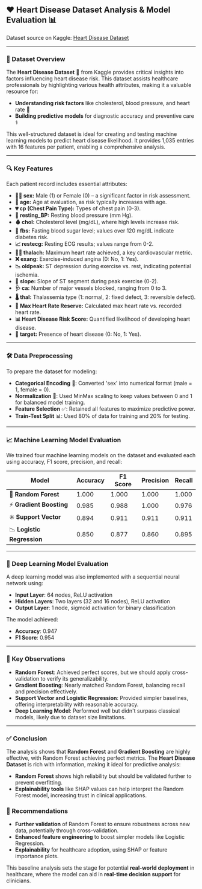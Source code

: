 
## **❤️ Heart Disease Dataset Analysis & Model Evaluation 📊**

Dataset source on Kaggle: [Heart Disease Dataset](https://www.kaggle.com/datasets/snmahsa/heart-disease/data)

---

### **📜 Dataset Overview**
The **Heart Disease Dataset** 📂 from Kaggle provides critical insights into factors influencing heart disease risk. This dataset assists healthcare professionals by highlighting various health attributes, making it a valuable resource for:

- **Understanding risk factors** like cholesterol, blood pressure, and heart rate 💓
- **Building predictive models** for diagnostic accuracy and preventive care ⚕️

This well-structured dataset is ideal for creating and testing machine learning models to predict heart disease likelihood. It provides 1,035 entries with 16 features per patient, enabling a comprehensive analysis.

---

### **🔍 Key Features**

Each patient record includes essential attributes:

- **🧑‍⚕️ sex:** Male (1) or Female (0) – a significant factor in risk assessment.
- **🎂 age:** Age at evaluation, as risk typically increases with age.
- **💔 cp (Chest Pain Type):** Types of chest pain (0-3).
- **💉 resting_BP:** Resting blood pressure (mm Hg).
- **🩸 chol:** Cholesterol level (mg/dL), where high levels increase risk.
- **🍬 fbs:** Fasting blood sugar level; values over 120 mg/dL indicate diabetes risk.
- **📈 restecg:** Resting ECG results; values range from 0-2.
- **🏃‍♂️ thalach:** Maximum heart rate achieved, a key cardiovascular metric.
- **❌ exang:** Exercise-induced angina (0: No, 1: Yes).
- **📉 oldpeak:** ST depression during exercise vs. rest, indicating potential ischemia.
- **📐 slope:** Slope of ST segment during peak exercise (0-2).
- **🩺 ca:** Number of major vessels blocked, ranging from 0 to 3.
- **🌡️ thal:** Thalassemia type (1: normal, 2: fixed defect, 3: reversible defect).
- **💖 Max Heart Rate Reserve:** Calculated max heart rate vs. recorded heart rate.
- **📊 Heart Disease Risk Score:** Quantified likelihood of developing heart disease.
- **🎯 target:** Presence of heart disease (0: No, 1: Yes).

---

### **🛠️ Data Preprocessing**

To prepare the dataset for modeling:

- **Categorical Encoding** 🧩: Converted 'sex' into numerical format (male = 1, female = 0).
- **Normalization** 🔄: Used MinMax scaling to keep values between 0 and 1 for balanced model training.
- **Feature Selection** ✅: Retained all features to maximize predictive power.
- **Train-Test Split** 📊: Used 80% of data for training and 20% for testing.

---

### **📈 Machine Learning Model Evaluation**

We trained four machine learning models on the dataset and evaluated each using accuracy, F1 score, precision, and recall:

| **Model**               | **Accuracy** | **F1 Score** | **Precision** | **Recall** |
|-------------------------|--------------|--------------|---------------|------------|
| 🌲 **Random Forest**     | 1.000        | 1.000        | 1.000         | 1.000      |
| ⚡ **Gradient Boosting** | 0.985        | 0.988        | 1.000         | 0.976      |
| ✳️ **Support Vector**    | 0.894        | 0.911        | 0.911         | 0.911      |
| 📉 **Logistic Regression** | 0.850      | 0.877        | 0.860         | 0.895      |

---

### **🧠 Deep Learning Model Evaluation**

A deep learning model was also implemented with a sequential neural network using:

- **Input Layer**: 64 nodes, ReLU activation
- **Hidden Layers**: Two layers (32 and 16 nodes), ReLU activation
- **Output Layer**: 1 node, sigmoid activation for binary classification

The model achieved:

- **Accuracy**: 0.947
- **F1 Score**: 0.954

---

### **🔑 Key Observations**

- **Random Forest**: Achieved perfect scores, but we should apply cross-validation to verify its generalizability.
- **Gradient Boosting**: Nearly matched Random Forest, balancing recall and precision effectively.
- **Support Vector and Logistic Regression**: Provided simpler baselines, offering interpretability with reasonable accuracy.
- **Deep Learning Model**: Performed well but didn't surpass classical models, likely due to dataset size limitations.

---

### **✅ Conclusion**

The analysis shows that **Random Forest** and **Gradient Boosting** are highly effective, with Random Forest achieving perfect metrics. The **Heart Disease Dataset** is rich with information, making it ideal for predictive analysis:

- **Random Forest** shows high reliability but should be validated further to prevent overfitting.
- **Explainability tools** like SHAP values can help interpret the Random Forest model, increasing trust in clinical applications.

### **🚀 Recommendations**

- **Further validation** of Random Forest to ensure robustness across new data, potentially through cross-validation.
- **Enhanced feature engineering** to boost simpler models like Logistic Regression.
- **Explainability** for healthcare adoption, using SHAP or feature importance plots.

This baseline analysis sets the stage for potential **real-world deployment** in healthcare, where the model can aid in **real-time decision support** for clinicians.
